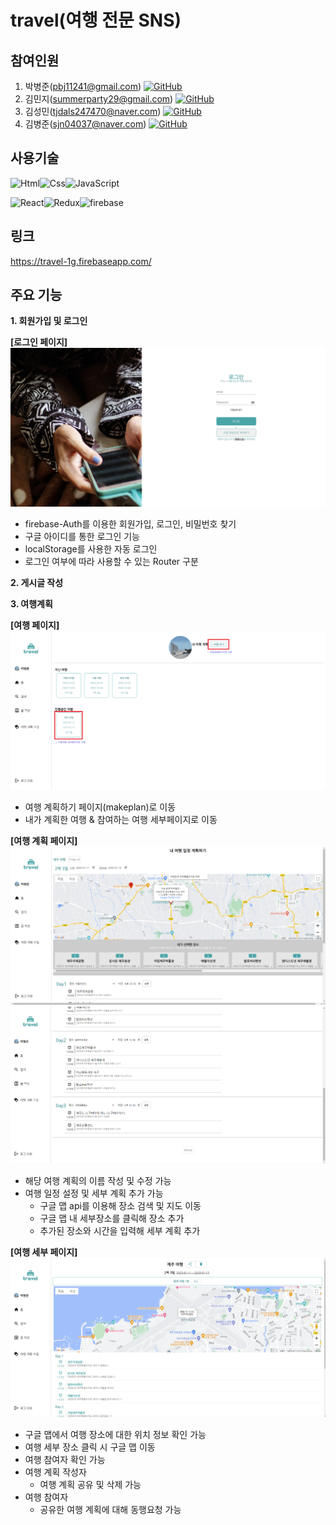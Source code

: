# travel(여행 전문 SNS)


## 참여인원
1. 박병준(pbj11241@gmail.com)
[<img alt="GitHub" src="https://img.shields.io/badge/GitHub-181717.svg?&style=for-the-badge&logo=GitHub&logoColor=white"/>](https://github.com/94Jun)
2. 김민지(summerparty29@gmail.com)
[<img alt="GitHub" src="https://img.shields.io/badge/GitHub-181717.svg?&style=for-the-badge&logo=GitHub&logoColor=white"/>](https://github.com/sloane323)
3. 김성민(tjdals247470@naver.com)
[<img alt="GitHub" src="https://img.shields.io/badge/GitHub-181717.svg?&style=for-the-badge&logo=GitHub&logoColor=white"/>](https://github.com/KimSoungMin1)
4. 김병준(sjn04037@naver.com)
[<img alt="GitHub" src="https://img.shields.io/badge/GitHub-181717.svg?&style=for-the-badge&logo=GitHub&logoColor=white"/>](https://github.com/KBJ97)


## 사용기술
<img alt="Html" src ="https://img.shields.io/badge/HTML5-E34F26.svg?&style=for-the-badge&logo=HTML5&logoColor=white"/><img alt="Css" src ="https://img.shields.io/badge/CSS3-1572B6.svg?&style=for-the-badge&logo=CSS3&logoColor=white"/><img alt="JavaScript" src ="https://img.shields.io/badge/JavaScriipt-F7DF1E.svg?&style=for-the-badge&logo=JavaScript&logoColor=black"/>

<img alt="React" src="https://img.shields.io/badge/React-61DAFB.svg?&style=for-the-badge&logo=React&logoColor=black"/><img alt="Redux" src="https://img.shields.io/badge/Redux-764ABC.svg?&style=for-the-badge&logo=Redux&logoColor=white"/><img alt="firebase" src="https://img.shields.io/badge/Firebase-FFCA28.svg?&style=for-the-badge&logo=firebase&logoColor=black"/>


## 링크
https://travel-1g.firebaseapp.com/


## 주요 기능
**1. 회원가입 및 로그인**

**[로그인 페이지]**
![로그인](https://github.com/94Jun/img-storage/blob/main/login.png)
  - firebase-Auth를 이용한 회원가입, 로그인, 비밀번호 찾기
  - 구글 아이디를 통한 로그인 기능
  - localStorage를 사용한 자동 로그인
  - 로그인 여부에 따라 사용할 수 있는 Router 구분


**2. 게시글 작성**

**3. 여행계획**

**[여행 페이지]**
![my_plans](https://github.com/94Jun/img-storage/blob/main/myplans.png)
  - 여행 계획하기 페이지(makeplan)로 이동
  - 내가 계획한 여행 & 참여하는 여행 세부페이지로 이동
   
**[여행 계획 페이지]**
![make_plan_1](https://github.com/94Jun/img-storage/blob/main/makeplan1.png)
![make_plan_2](https://github.com/94Jun/img-storage/blob/main/maekplan2.png)
  - 해당 여행 계획의 이름 작성 및 수정 가능
  - 여행 일정 설정 및 세부 계획 추가 가능
    - 구글 맵 api를 이용해 장소 검색 및 지도 이동
    - 구글 맵 내 세부장소를 클릭해 장소 추가
    - 추가된 장소와 시간을 입력해 세부 계획 추가

**[여행 세부 페이지]**
![my_plan](https://github.com/94Jun/img-storage/blob/main/myplan.png)
  - 구글 맵에서 여행 장소에 대한 위치 정보 확인 가능
  - 여행 세부 장소 클릭 시 구글 맵 이동
  - 여행 참여자 확인 가능
  - 여행 계획 작성자
    - 여행 계획 공유 및 삭제 가능
  - 여행 참여자
    - 공유한 여행 계획에 대해 동행요청 가능
